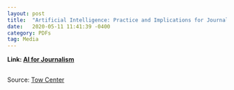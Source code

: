 ```yaml
---
layout: post
title:  "Artificial​ ​Intelligence: Practice​ ​and Implications​ ​for Journalism"
date:   2020-05-11 11:41:39 -0400
category: PDFs
tag: Media
---
```

<div style="margin-top:15px;"></div>

**Link: [AI for Journalism](/assets/pdfs/AI_News.pdf)**
<div style="margin-bottom:30px;"></div>
<p class="pdf-source">Source: <a href="https://towcenter.columbia.edu/" target="_blank">Tow Center</a></p>